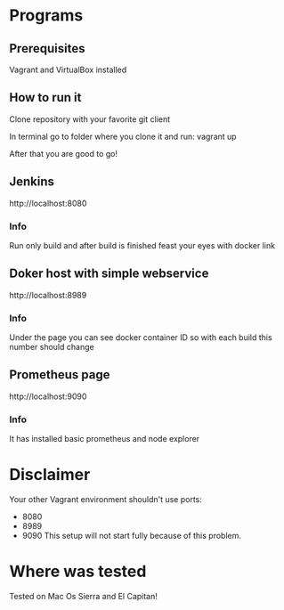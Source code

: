 # Programs

## Prerequisites 
Vagrant and VirtualBox installed

## How to run it
Clone repository with your favorite git client

In terminal go to folder where you clone it and run: vagrant up

After that you are good to go!

## Jenkins
http://localhost:8080

### Info
Run only build and after build is finished feast your eyes with docker link

## Doker host with simple webservice
http://localhost:8989

### Info
Under the page you can see docker container ID so with each build this number should change

## Prometheus page
http://localhost:9090

### Info
  It has installed basic prometheus and node explorer
    
# Disclaimer
Your other Vagrant environment shouldn't use ports:
 - 8080
 - 8989
 - 9090
This setup will not start fully because of this problem.

# Where was tested
Tested on Mac Os Sierra and El Capitan! 
